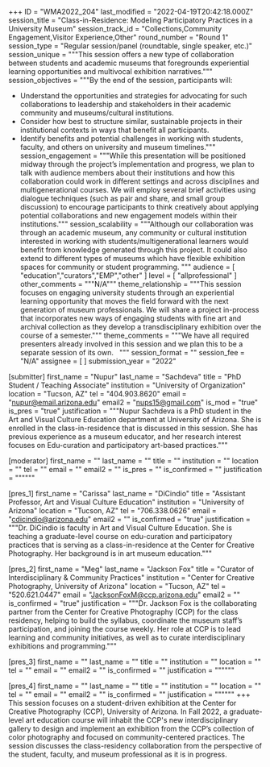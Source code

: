+++
ID = "WMA2022_204"
last_modified = "2022-04-19T20:42:18.000Z"
session_title = "Class-in-Residence: Modeling Participatory Practices in a University Museum"
session_track_id = "Collections,Community Engagement,Visitor Experience,Other"
round_number = "Round 1"
session_type = "Regular session/panel (roundtable, single speaker, etc.)"
session_unique = """​​This session offers a new type of collaboration between students and academic museums that foregrounds experiential learning opportunities and multivocal exhibition narratives."""
session_objectives = """By the end of the session, participants will:
- Understand the opportunities and strategies for advocating for such collaborations to leadership and stakeholders in their academic community and museums/cultural institutions.
- Consider how best to structure similar, sustainable projects in their institutional contexts in ways that benefit all participants.
- Identify benefits and potential challenges in working with students, faculty, and others on university and museum timelines."""
session_engagement = """While this presentation will be positioned midway through the project’s implementation and progress, we plan to talk with audience members about their institutions and how this collaboration could work in different settings and across disciplines and multigenerational courses. We will employ several brief activities using dialogue techniques (such as pair and share, and small group discussion) to encourage participants to think creatively about applying potential collaborations and new engagement models within their institutions."""
session_scalability = """Although our collaboration was through an academic museum, any community or cultural institution interested in working with students/multigenerational learners would benefit from knowledge generated through this project. It could also extend to different types of museums which have flexible exhibition spaces for community or student programming.
"""
audience = [ "education","curators","EMP","other" ]
level = [ "allprofessional" ]
other_comments = """N/A"""
theme_relationship = """This session focuses on engaging university students through an experiential learning opportunity that moves the field forward with the next generation of museum professionals. We will share a project in-process that incorporates new ways of engaging students with fine art and archival collection as they develop a transdisciplinary exhibition over the course of a semester."""
theme_comments = """We have all required presenters already involved in this session and we plan this to be a separate session of its own.  
"""
session_format = ""
session_fee = "N/A"
assignee = [  ]
submission_year = "2022"

[submitter]
first_name = "Nupur"
last_name = "Sachdeva"
title = "PhD Student / Teaching Associate"
institution = "University of Organization"
location = "Tucson, AZ"
tel = "404.903.8620"
email = "nupur@email.arizona.edu"
email2 = "nups15@gmail.com"
is_mod = "true"
is_pres = "true"
justification = """Nupur Sachdeva is a PhD student in the Art and Visual Culture Education department at University of Arizona. She is enrolled in the class-in-residence that is discussed in this session. She has previous experience as a museum educator, and her research interest focuses on Edu-curation and participatory art-based practices."""

[moderator]
first_name = ""
last_name = ""
title = ""
institution = ""
location = ""
tel = ""
email = ""
email2 = ""
is_pres = ""
is_confirmed = ""
justification = """"""

[pres_1]
first_name = "Carissa"
last_name = "DiCindio"
title = "Assistant Professor, Art and Visual Culture Education"
institution = "University of Arizona"
location = "Tucson, AZ"
tel = "706.338.0626"
email = "cdicindio@arizona.edu"
email2 = ""
is_confirmed = "true"
justification = """Dr. DiCindio is faculty in Art and Visual Culture Education. She is teaching a graduate-level course on edu-curation and participatory practices that is serving as a class-in-residence at the Center for Creative Photography. Her background is in art museum education."""

[pres_2]
first_name = "Meg"
last_name = "Jackson Fox"
title = "Curator of Interdisciplinary & Community Practices"
institution = "Center for Creative Photography, University of Arizona"
location = "Tucson, AZ"
tel = "520.621.0447"
email = "JacksonFoxM@ccp.arizona.edu"
email2 = ""
is_confirmed = "true"
justification = """Dr. Jackson Fox is the collaborating partner from the Center for Creative Photography (CCP) for the class residency, helping to build the syllabus, coordinate the museum staff’s participation, and joining the course weekly. Her role at CCP is to lead learning and community initiatives, as well as to curate interdisciplinary exhibitions and programming."""

[pres_3]
first_name = ""
last_name = ""
title = ""
institution = ""
location = ""
tel = ""
email = ""
email2 = ""
is_confirmed = ""
justification = """"""

[pres_4]
first_name = ""
last_name = ""
title = ""
institution = ""
location = ""
tel = ""
email = ""
email2 = ""
is_confirmed = ""
justification = """"""
+++
This session focuses on a student-driven exhibition at the Center for Creative Photography (CCP), University of Arizona. In Fall 2022, a graduate-level art education course will inhabit the CCP's new interdisciplinary gallery to design and implement an exhibition from the CCP’s collection of color photography and focused on community-centered practices. The session discusses the class-residency collaboration from the perspective of the student, faculty, and museum professional as it is in progress.
